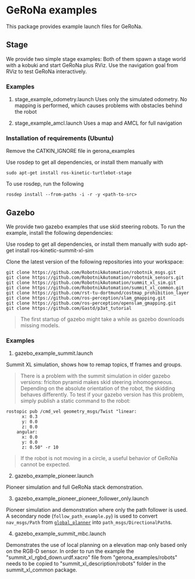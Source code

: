 # GeRoNa examples

This package provides example launch files for GeRoNa.

## Stage


We provide two simple stage examples:
Both of them spawn a stage world with a kobuki and start GeRoNa plus RViz.
Use the navigation goal from RViz to test GeRoNa interactively.

### Examples

1. stage_example_odometry.launch
    Uses only the simulated odometry. No mapping is performed, which causes problems with obstacles behind the robot

2. stage_example_amcl.launch
    Uses a map and AMCL for full navigation

### Installation of requirements (Ubuntu)

Remove the CATKIN_IGNORE file in gerona_examples

Use rosdep to get all dependencies, or install them manually with

    sudo apt-get install ros-kinetic-turtlebot-stage

To use rosdep, run the following

    rosdep install --from-paths -i -r -y <path-to-src>


## Gazebo

We provide two gazebo examples that use skid steering robots.
To run the example, install the following dependencies:

Use rosdep to get all dependencies, or install them manually with
    sudo apt-get install ros-kinetic-summit-xl-sim

Clone the latest version of the following repositories into your workspace:

    git clone https://github.com/RobotnikAutomation/robotnik_msgs.git
    git clone https://github.com/RobotnikAutomation/robotnik_sensors.git
    git clone https://github.com/RobotnikAutomation/summit_xl_sim.git
    git clone https://github.com/RobotnikAutomation/summit_xl_common.git
    git clone https://github.com/rst-tu-dortmund/costmap_prohibition_layer
    git clone https://github.com/ros-perception/slam_gmapping.git
    git clone https://github.com/ros-perception/openslam_gmapping.git
    git clone https://github.com/Gastd/p3at_tutorial

> The first startup of gazebo might take a while as gazebo downloads missing models.

### Examples

1. gazebo_example_summit.launch

Summit XL simulation, shows how to remap topics, tf frames and groups.

> There is a problem with the summit simulation in older gazebo versions: friciton pyramid makes skid steering inhomogeneous.
> Depending on the absolute orientation of the robot, the skidding behaves differently.
> To test if your gazebo version has this problem, simply publish a static command to the robot:

    rostopic pub /cmd_vel geometry_msgs/Twist "linear:
          x: 0.3
          y: 0.0
          z: 0.0
        angular:
          x: 0.0
          y: 0.0
          z: 0.50" -r 10

> If the robot is not moving in a circle, a useful behavior of GeRoNa cannot be expected.

2. gazebo_example_pioneer.launch

Pioneer simulation and full GeRoNa stack demonstration.

3. gazebo_example_pioneer_pioneer_follower_only.launch

Pioneer simulation and demonstration where only the path follower is used.
A secondary node (`follow_path_example.py`) is used to convert `nav_msgs/Path` from [`global_planner`](http://wiki.ros.org/global_planner) into `path_msgs/DirectionalPath`s.

4. gazebo_example_summit_mbc.launch

Demonstrates the use of local planning on a elevation map only based only on the RGB-D sensor.
In order to run the example the "summit_xl_rgbd_down.urdf.xacro" file from "gerona_examples/robots" needs to be copied to
"summit_xl_description/robots" folder in the summit_xl_common package.

